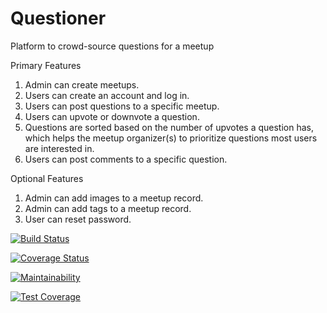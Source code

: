 # Questioner
Platform to crowd-source questions for a meetup

Primary Features 
1. Admin can create meetups. 
2. Users can create an account and log in. 
3. Users can post questions to a specific meetup. 
4. Users can upvote or downvote a question. 
5. Questions are sorted based on the number of upvotes a question has, which helps the meetup organizer(s) to prioritize questions most users are interested in.
6. Users can post comments to a specific question. 

Optional Features 
1. Admin can add images to a meetup record. 
2. Admin can add tags to a meetup record. 
3. User can reset password. 
 
[![Build Status](https://travis-ci.org/da-tinker/questioner.svg?branch=develop)](https://travis-ci.org/da-tinker/questioner)

[![Coverage Status](https://coveralls.io/repos/github/da-tinker/questioner/badge.svg?branch=develop)](https://coveralls.io/github/da-tinker/questioner?branch=develop)

[![Maintainability](https://api.codeclimate.com/v1/badges/2cada0d526a4ef023891/maintainability)](https://codeclimate.com/github/da-tinker/questioner/maintainability)

[![Test Coverage](https://api.codeclimate.com/v1/badges/2cada0d526a4ef023891/test_coverage)](https://codeclimate.com/github/da-tinker/questioner/test_coverage)